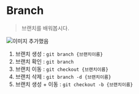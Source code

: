 # Branch

>브랜치를 배워봅시다.

![이미지 추가했음](1231ㄴ)

1. 브랜치 생성 : `git branch {브랜치이름}`
2. 브랜치 확인 : `git branch`
3. 브랜치 이동 : `git checkout {브랜치이름}`
4. 브랜치 삭제 : `git branch -d {브랜치이름}`
5. 브랜치 생성 + 이동 : `git checkout -b {브랜치이름}`